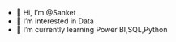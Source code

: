 - 👋 Hi, I’m @Sanket
- 👀 I’m interested in Data
- 🌱 I’m currently learning Power BI,SQL,Python


<!---
Sanket0894/Sanket0894 is a ✨ special ✨ repository because its `README.md` (this file) appears on your GitHub profile.
You can click the Preview link to take a look at your changes.
--->
